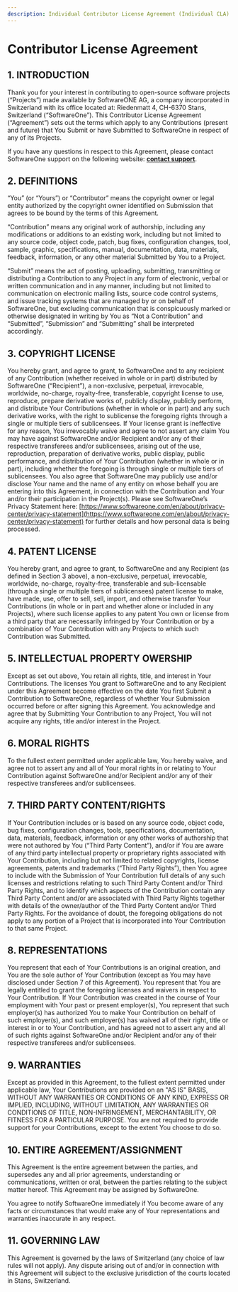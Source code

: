 ```yaml
---
description: Individual Contributor License Agreement (Individual CLA)
---
```


# Contributor License Agreement

## &#x20;1. INTRODUCTION

Thank you for your interest in contributing to open-source software projects (“Projects”) made available by SoftwareONE AG, a company incorporated in Switzerland with its office located at: Riedenmatt 4, CH-6370 Stans, Switzerland (“SoftwareOne”). This Contributor License Agreement (“Agreement”) sets out the terms which apply to any Contributions (present and future) that You Submit or have Submitted to SoftwareOne in respect of any of its Projects.&#x20;

If you have any questions in respect to this Agreement, please contact SoftwareOne support on the following website: [**contact support**](../../help-and-support/contact-support.md). &#x20;

## 2. DEFINITIONS&#x20;

“You” (or “Yours”) or “Contributor” means the copyright owner or legal entity authorized by the copyright owner identified on Submission that agrees to be bound by the terms of this Agreement.&#x20;

“Contribution” means any original work of authorship, including any modifications or additions to an existing work, including but not limited to any source code, object code, patch, bug fixes, configuration changes, tool, sample, graphic, specifications, manual, documentation, data, materials, feedback, information, or any other material Submitted by You to a Project.&#x20;

“Submit” means the act of posting, uploading, submitting, transmitting or distributing a Contribution to any Project in any form of electronic, verbal or written communication and in any manner, including but not limited to communication on electronic mailing lists, source code control systems, and issue tracking systems that are managed by or on behalf of SoftwareOne, but excluding communication that is conspicuously marked or otherwise designated in writing by You as “Not a Contribution” and “Submitted”, “Submission” and “Submitting” shall be interpreted accordingly.&#x20;

## 3. COPYRIGHT LICENSE

You hereby grant, and agree to grant, to SoftwareOne and to any recipient of any Contribution (whether received in whole or in part) distributed by SoftwareOne (“Recipient”), a non-exclusive, perpetual, irrevocable, worldwide, no-charge, royalty-free, transferable, copyright license to use, reproduce, prepare derivative works of, publicly display, publicly perform, and distribute Your Contributions (whether in whole or in part) and any such derivative works, with the right to sublicense the foregoing rights through a single or multiple tiers of sublicensees. If Your license grant is ineffective for any reason, You irrevocably waive and agree to not assert any claim You may have against SoftwareOne and/or Recipient and/or any of their respective transferees and/or sublicensees, arising out of the use, reproduction, preparation of derivative works, public display, public performance, and distribution of Your Contribution (whether in whole or in part), including whether the foregoing is through single or multiple tiers of sublicensees. You also agree that SoftwareOne may publicly use and/or disclose Your name and the name of any entity on whose behalf you are entering into this Agreement, in connection with the Contribution and Your and/or their participation in the Project(s). Please see SoftwareOne’s Privacy Statement here: [https://www.softwareone.com/en/about/privacy-center/privacy-statement](https://www.softwareone.com/en/about/privacy-center/privacy-statement) for further details and how personal data is being processed.

## 4. PATENT LICENSE

You hereby grant, and agree to grant, to SoftwareOne and any Recipient (as defined in Section 3 above), a non-exclusive, perpetual, irrevocable, worldwide, no-charge, royalty-free, transferable and sub-licensable (through a single or multiple tiers of sublicensees) patent license to make, have made, use, offer to sell, sell, import, and otherwise transfer Your Contributions (in whole or in part and whether alone or included in any Projects), where such license applies to any patent You own or license from a third party that are necessarily infringed by Your Contribution or by a combination of Your Contribution with any Projects to which such Contribution was Submitted.&#x20;

## 5. INTELLECTUAL PROPERTY OWERSHIP&#x20;

Except as set out above, You retain all rights, title, and interest in Your Contributions. The licenses You grant to SoftwareOne and to any Recipient under this Agreement become effective on the date You first Submit a Contribution to SoftwareOne, regardless of whether Your Submission occurred before or after signing this Agreement. You acknowledge and agree that by Submitting Your Contribution to any Project, You will not acquire any rights, title and/or interest in the Project.&#x20;

## 6. MORAL RIGHTS

To the fullest extent permitted under applicable law, You hereby waive, and agree not to assert any and all of Your moral rights in or relating to Your Contribution against SoftwareOne and/or Recipient and/or any of their respective transferees and/or sublicensees.

## 7. THIRD PARTY CONTENT/RIGHTS

If Your Contribution includes or is based on any source code, object code, bug fixes, configuration changes, tools, specifications, documentation, data, materials, feedback, information or any other works of authorship that were not authored by You (“Third Party Content”), and/or if You are aware of any third party intellectual property or proprietary rights associated with Your Contribution, including but not limited to related copyrights, license agreements, patents and trademarks (“Third Party Rights”), then You agree to include with the Submission of Your Contribution full details of any such licenses and restrictions relating to such Third Party Content and/or Third Party Rights, and to identify which aspects of the Contribution contain any Third Party Content and/or are associated with Third Party Rights together with details of the owner/author of the Third Party Content and/or Third Party Rights. For the avoidance of doubt, the foregoing obligations do not apply to any portion of a Project that is incorporated into Your Contribution to that same Project.

## 8. REPRESENTATIONS

You represent that each of Your Contributions is an original creation, and You are the sole author of Your Contribution (except as You may have disclosed under Section 7 of this Agreement). You represent that You are legally entitled to grant the foregoing licenses and waivers in respect to Your Contribution. If Your Contribution was created in the course of Your employment with Your past or present employer(s), You represent that such employer(s) has authorized You to make Your Contribution on behalf of such employer(s), and such employer(s) has waived all of their right, title or interest in or to Your Contribution, and has agreed not to assert any and all of such rights against SoftwareOne and/or Recipient and/or any of their respective transferees and/or sublicensees.&#x20;

## 9. WARRANTIES

Except as provided in this Agreement, to the fullest extent permitted under applicable law, Your Contributions are provided on an "AS IS" BASIS, WITHOUT ANY WARRANTIES OR CONDITIONS OF ANY KIND, EXPRESS OR IMPLIED, INCLUDING, WITHOUT LIMITATION, ANY WARRANTIES OR CONDITIONS OF TITLE, NON-INFRINGEMENT, MERCHANTABILITY, OR FITNESS FOR A PARTICULAR PURPOSE. You are not required to provide support for your Contributions, except to the extent You choose to do so.&#x20;

## 10. ENTIRE AGREEMENT/ASSIGNMENT

This Agreement is the entire agreement between the parties, and supersedes any and all prior agreements, understanding or communications, written or oral, between the parties relating to the subject matter hereof. This Agreement may be assigned by SoftwareOne.&#x20;

You agree to notify SoftwareOne immediately if You become aware of any facts or circumstances that would make any of Your representations and warranties inaccurate in any respect.&#x20;

## 11. GOVERNING LAW

This Agreement is governed by the laws of Switzerland (any choice of law rules will not apply). Any dispute arising out of and/or in connection with this Agreement will subject to the exclusive jurisdiction of the courts located in Stans, Switzerland.&#x20;

